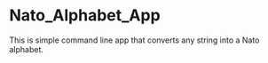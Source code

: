 # Nato_Alphabet_App

This is simple command line app that converts any string into a Nato alphabet. 
